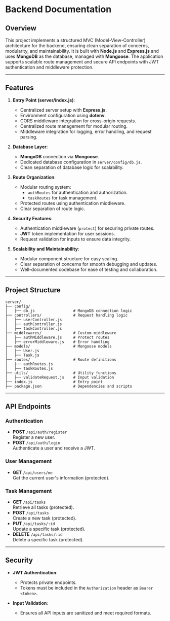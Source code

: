 # Backend Documentation

## Overview

This project implements a structured MVC (Model-View-Controller) architecture for the backend, ensuring clean separation of concerns, modularity, and maintainability. It is built with **Node.js** and **Express.js** and uses **MongoDB** as the database, managed with **Mongoose**. The application supports scalable route management and secure API endpoints with JWT authentication and middleware protection.

---

## Features

1. **Entry Point (server/index.js)**:
   - Centralized server setup with **Express.js**.
   - Environment configuration using **dotenv**.
   - CORS middleware integration for cross-origin requests.
   - Centralized route management for modular routing.
   - Middleware integration for logging, error handling, and request parsing.

2. **Database Layer**:
   - **MongoDB** connection via **Mongoose**.
   - Dedicated database configuration in `server/config/db.js`.
   - Clean separation of database logic for scalability.

3. **Route Organization**:
   - Modular routing system:
     - `authRoutes` for authentication and authorization.
     - `taskRoutes` for task management.
   - Protected routes using authentication middleware.
   - Clear separation of route logic.

4. **Security Features**:
   - Authentication middleware (`protect`) for securing private routes.
   - **JWT** token implementation for user sessions.
   - Request validation for inputs to ensure data integrity.

5. **Scalability and Maintainability**:
   - Modular component structure for easy scaling.
   - Clear separation of concerns for smooth debugging and updates.
   - Well-documented codebase for ease of testing and collaboration.

---

## Project Structure

```
server/
├── config/
│   ├── db.js                 # MongoDB connection logic
├── controllers/              # Request handling logic
│   ├── userController.js
│   ├── authController.js
│   ├── taskController.js
├── middlewares/              # Custom middleware
│   ├── authMiddleware.js     # Protect routes
│   ├── errorMiddleware.js    # Error handling
├── models/                   # Mongoose models
│   ├── User.js
│   ├── Task.js
├── routes/                   # Route definitions
│   ├── authRoutes.js
│   ├── taskRoutes.js
├── utils/                    # Utility functions
│   ├── validateRequest.js    # Input validation
├── index.js                  # Entry point
├── package.json              # Dependencies and scripts
```

---

## API Endpoints

### Authentication
- **POST** `/api/auth/register`  
  Register a new user.
- **POST** `/api/auth/login`  
  Authenticate a user and receive a JWT.

### User Management
- **GET** `/api/users/me`  
  Get the current user's information (protected).

### Task Management
- **GET** `/api/tasks`  
  Retrieve all tasks (protected).
- **POST** `/api/tasks`  
  Create a new task (protected).
- **PUT** `/api/tasks/:id`  
  Update a specific task (protected).
- **DELETE** `/api/tasks/:id`  
  Delete a specific task (protected).

---

## Security

- **JWT Authentication**:
  - Protects private endpoints.
  - Tokens must be included in the `Authorization` header as `Bearer <token>`.

- **Input Validation**:
  - Ensures all API inputs are sanitized and meet required formats.


